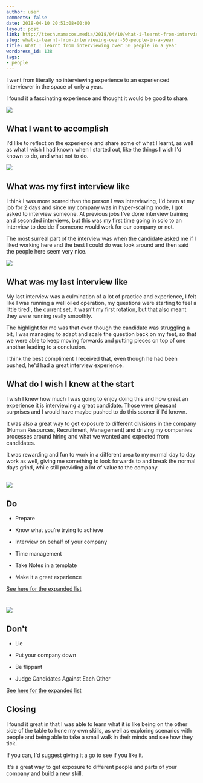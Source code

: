 ```yaml
---
author: user
comments: false
date: 2018-04-10 20:51:08+00:00
layout: post
link: http://ttech.mamacos.media/2018/04/10/what-i-learnt-from-interviewing-over-50-people-in-a-year/
slug: what-i-learnt-from-interviewing-over-50-people-in-a-year
title: What I learnt from interviewing over 50 people in a year
wordpress_id: 138
tags:
- people
---
```


I went from literally no interviewing experience to an experienced interviewer in the space of only a year.

I found it a fascinating experience and thought it would be good to share.

![](http://ttech.tonym128.com/wp-content/uploads/2018/04/Puzzle-300x186.jpg)


## What I want to accomplish


I'd like to reflect on the experience and share some of what I learnt, as well as what I wish I had known when I started out, like the things I wish I'd known to do, and what not to do.

![](http://ttech.tonym128.com/wp-content/uploads/2018/04/abc-300x200.jpg)


## What was my first interview like


I think I was more scared than the person I was interviewing, I'd been at my job for 2 days and since my company was in hyper-scaling mode, I got asked to interview someone. At previous jobs I've done interview training and seconded interviews, but this was my first time going in solo to an interview to decide if someone would work for our company or not.

The most surreal part of the interview was when the candidate asked me if I liked working here and the best I could do was look around and then said the people here seem very nice.

![](http://ttech.tonym128.com/wp-content/uploads/2018/04/Algebra-300x94.jpg)


## What was my last interview like


My last interview was a culmination of a lot of practice and experience, I felt like I was running a well oiled operation, my questions were starting to feel a little tired , the current set, it wasn't my first rotation, but that also meant they were running really smoothly.

The highlight for me was that even though the candidate was struggling a bit, I was managing to adapt and scale the question back on my feet, so that we were able to keep moving forwards and putting pieces on top of one another leading to a conclusion.

I think the best compliment I received that, even though he had been pushed, he'd had a great interview experience.


## What do I wish I knew at the start


I wish I knew how much I was going to enjoy doing this and how great an experience it is interviewing a great candidate. Those were pleasant surprises and I would have maybe pushed to do this sooner if I'd known.

It was also a great way to get exposure to different divisions in the company (Human Resources, Recruitment, Management) and driving my companies processes around hiring and what we wanted and expected from candidates.

It was rewarding and fun to work in a different area to my normal day to day work as well, giving me something to look forwards to and break the normal days grind, while still providing a lot of value to the company.


## ![](http://ttech.tonym128.com/wp-content/uploads/2018/04/Checklist-1-300x155.jpg)




## Do





 	
  * Prepare

 	
  * Know what you’re trying to achieve

 	
  * Interview on behalf of your company

 	
  * Time management

 	
  * Take Notes in a template

 	
  * Make it a great experience


[See here for the expanded list](http://ttech.tonym128.com/2018/04/10/interviewing-dos-and-donts/)


# ![](http://ttech.tonym128.com/wp-content/uploads/2018/04/Don’t-1-290x300.jpg)





## Don't





 	
  * Lie

 	
  * Put your company down

 	
  * Be flippant

 	
  * Judge Candidates Against Each Other


[See here for the expanded list](http://ttech.tonym128.com/2018/04/10/interviewing-dos-and-donts/)


## Closing


I found it great in that I was able to learn what it is like being on the other side of the table to hone my own skills, as well as exploring scenarios with people and being able to take a small walk in their minds and see how they tick.

If you can, I'd suggest giving it a go to see if you like it.

It's a great way to get exposure to different people and parts of your company and build a new skill.
